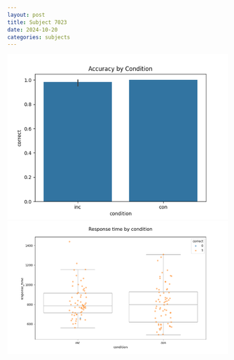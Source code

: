 ```yaml
---
layout: post
title: Subject 7023
date: 2024-10-20
categories: subjects
---
```


![](data/7023/run-10/7023_NF_acc.png)
![](data/7023/run-10/7023_NF_rt.png)
